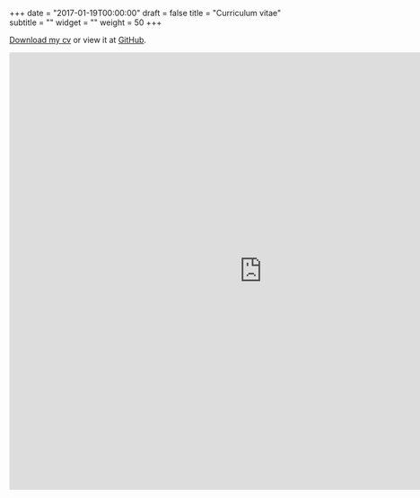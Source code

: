 +++
date = "2017-01-19T00:00:00"
draft = false
title = "Curriculum vitae"
subtitle = ""
widget = ""
weight = 50
+++


[Download my cv](http://lcolladotor.github.io/cv/en_CV_lcollado.pdf) or view it at [GitHub](http://lcolladotor.github.io/cv/). 

<iframe src="http://docs.google.com/viewer?url=http://lcolladotor.github.io/cv/en_CV_lcollado.pdf&embedded=true" width="900" height="780" style="border: none;"></iframe>
